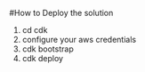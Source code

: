 #How to Deploy the solution

1. cd cdk
2. configure your aws credentials
3. cdk bootstrap
4. cdk deploy
